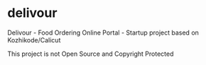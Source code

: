 # delivour
Delivour - Food Ordering Online Portal - Startup project based on Kozhikode/Calicut

This project is not Open Source and Copyright Protected
